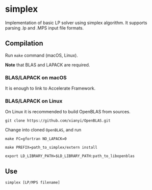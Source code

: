 # simplex

Implementation of basic LP solver using simplex algorithm. It supports parsing .lp and .MPS input file formats.

## Compilation

Run `make` command (macOS, Linux). 

**Note** that BLAS and LAPACK are required. 

### BLAS/LAPACK on macOS

It is enough to link to Accelerate Framework.

### BLAS/LAPACK on Linux

On Linux it is recommended to build OpenBLAS from sources.

`git clone https://github.com/xianyi/OpenBLAS.git`

Change into cloned `OpenBLAS`, and run

`make FC=gfortran NO_LAPACK=0`

`make PREFIX=path_to_simplex/extern install`

`export LD_LIBRARY_PATH=$LD_LIBRARY_PATH:path_to_libopenblas`

## Use

`simplex [LP/MPS filename]`
